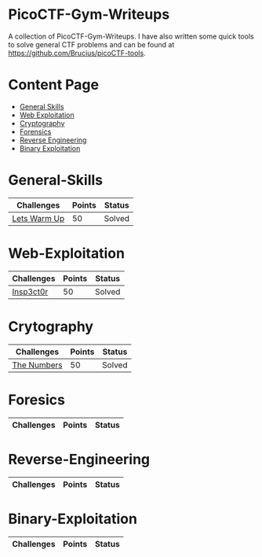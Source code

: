 # PicoCTF-Gym-Writeups

A collection of PicoCTF-Gym-Writeups. I have also written some quick tools to solve general CTF problems and can be found at https://github.com/Brucius/picoCTF-tools.

# Content Page

* [General Skills](https://github.com/Brucius/PicoCTF-Gym-Writeup#general-skills)
* [Web Exploitation](https://github.com/Brucius/PicoCTF-Gym-Writeup#web-exploitation)
* [Cryptography](https://github.com/Brucius/PicoCTF-Gym-Writeup#crytography)
* [Forensics](https://github.com/Brucius/PicoCTF-Gym-Writeup#foresics)
* [Reverse Engineering](https://github.com/Brucius/PicoCTF-Gym-Writeup#reverse-engineering)
* [Binary Exploitation](https://github.com/Brucius/PicoCTF-Gym-Writeup#binary-exploitation)

# General-Skills
Challenges | Points | Status
---------- | ------ | ------
[Lets Warm Up](General-Skills/2-warm.md) | 50 | Solved

# Web-Exploitation
Challenges | Points | Status
---------- | ------ | ------
[Insp3ct0r](Web-Exploitation/Insp3ct0r.md) | 50 | Solved

# Crytography
Challenges | Points | Status
---------- | ------ | ------
[The Numbers](Cryptography/The-numbers.md) | 50 | Solved

# Foresics
Challenges | Points | Status
---------- | ------ | ------

# Reverse-Engineering
Challenges | Points | Status
---------- | ------ | ------

# Binary-Exploitation
Challenges | Points | Status
---------- | ------ | ------

